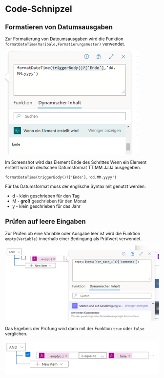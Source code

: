 # Code-Schnipzel

## Formatieren von Datumsausgaben

Zur Formatierung von Dateumsausgaben wird die Funktion 
`formatDateTime(Varibale,Formatierungsmuster)` verwendet.

![Screenshot formatDateTime](/sources/formatDateTime.png)

Im Screenshot wird das Element Ende des Schrittes Wenn ein Element erstellt wird im deutschen Datumsformat TT.MM.JJJJ ausgegeben.

`formatDateTime(triggerBody()?['Ende'],'dd.MM.yyyy')`

Für fas Datumsformat muss der englische Syntax mit genutzt werden:
* d - klein geschrieben für den Tag
* M - **groß** geschrieben für den Monat
* y - klein geschrieben für das Jahr

## Prüfen auf leere Eingaben

Zur Prüfen ob eine Variable oder Ausgabe leer ist wird die Funktion `empty(Variable)` innerhalb einer Bedingung als Prüfwert verwendet.

![Screenshot empty](/sources/empty.png)

Das Ergebnis der Prüfung wird dann mit der Funktion `true` oder `false` verglichen.

![Screenshot Bedingung mit Funktion empty](/sources/emptyCondition.png)

